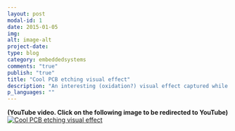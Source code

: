 ```yaml
---
layout: post
modal-id: 1
date: 2015-01-05
img: 
alt: image-alt
project-date:
type: blog
category: embeddedsystems
comments: "true"
publish: "true"
title: "Cool PCB etching visual effect"
description: "An interesting (oxidation?) visual effect captured while etching a PCB with Iron Chloride"
p_languages: ""
---
```


<b>(YouTube video. Click on the following image to be redirected to YouTube)</b>
[![Cool PCB etching visual effect](http://img.youtube.com/vi/5exJtRSV6Ls/0.jpg)](http://www.youtube.com/watch?v=5exJtRSV6Ls)
